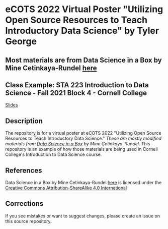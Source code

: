 # eCOTS 2022 Virtual Poster "Utilizing Open Source Resources to Teach Introductory Data Science" by Tyler George

## Most materials are from Data Science in a Box by Mine Cetinkaya-Rundel [here](https://datasciencebox.org/) 
## Class Example: STA 223 Introduction to Data Science - Fall 2021 Block 4 - Cornell College

[Slides]( https://stats-tgeorge.github.io/Utilizing_DS_Resources/slides/poster_slides.html)


## Description
The repository is for a virtual poster at eCOTS 2022 "Utilizing Open Source Resources to Teach Introductory Data Science." *These are mostly modified materials from [Data Science in a Box](https://github.com/rstudio-education/datascience-box) by Mine Çetinkaya-Rundel*. This repository is an example of how those materials are being used in Cornell College's Introduction to Data Science course. 


## References

Data Science in a Box by Mine Cetinkaya-Rundel [here](https://datasciencebox.org/) is licensed under the [Creative Commons Attribution-ShareAlike 4.0 International](https://creativecommons.org/licenses/by-sa/4.0/) 

## Corrections

If you see mistakes or want to suggest changes, please create an issue on this source repository.
